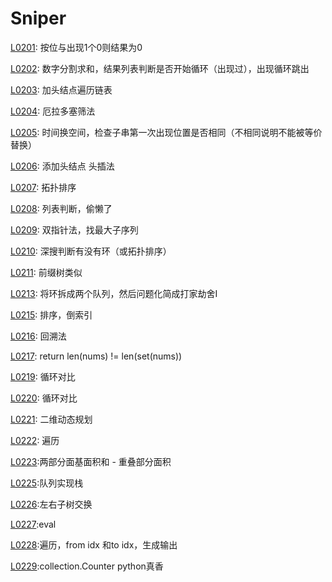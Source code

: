 # Sniper

[L0201](https://leetcode-cn.com/problems/bitwise-and-of-numbers-range/): 按位与出现1个0则结果为0

[L0202](https://leetcode-cn.com/problems/happy-number/): 数字分割求和，结果列表判断是否开始循环（出现过），出现循环跳出

[L0203](https://leetcode-cn.com/problems/remove-linked-list-elements/): 加头结点遍历链表

[L0204](https://leetcode-cn.com/problems/count-primes/): 厄拉多塞筛法

[L0205](https://leetcode-cn.com/problems/isomorphic-strings/): 时间换空间，检查子串第一次出现位置是否相同（不相同说明不能被等价替换）

[L0206](https://leetcode-cn.com/problems/reverse-linked-list/): 添加头结点  头插法

[L0207](https://leetcode-cn.com/problems/course-schedule/): 拓扑排序

[L0208](https://leetcode-cn.com/problems/implement-trie-prefix-tree/): 列表判断，偷懒了

[L0209](https://leetcode-cn.com/problems/minimum-size-subarray-sum/): 双指针法，找最大子序列

[L0210](https://leetcode-cn.com/problems/course-schedule-ii/): 深搜判断有没有环（或拓扑排序）

[L0211](https://leetcode-cn.com/problems/add-and-search-word-data-structure-design/): 前缀树类似

[L0213](https://leetcode-cn.com/problems/house-robber-ii/): 将环拆成两个队列，然后问题化简成打家劫舍I

[L0215](https://leetcode-cn.com/problems/kth-largest-element-in-an-array/): 排序，倒索引

[L0216](https://leetcode-cn.com/problems/combination-sum-iii/): 回溯法

[L0217](https://leetcode-cn.com/problems/contains-duplicate/): return len(nums) != len(set(nums))

[L0219](https://leetcode-cn.com/problems/contains-duplicate-ii/): 循环对比

[L0220](https://leetcode-cn.com/problems/contains-duplicate-iii/): 循环对比

[L0221](https://leetcode-cn.com/problems/maximal-square/): 二维动态规划

[L0222](https://leetcode-cn.com/problems/count-complete-tree-nodes/): 遍历

[L0223](https://leetcode-cn.com/problems/rectangle-area/):两部分面基面积和 - 重叠部分面积

[L0225](https://leetcode-cn.com/problems/implement-stack-using-queues/):队列实现栈

[L0226](https://leetcode-cn.com/problems/invert-binary-tree/):左右子树交换

[L0227](https://leetcode-cn.com/problems/basic-calculator-ii/):eval

[L0228](https://leetcode-cn.com/problems/summary-ranges/):遍历，from idx 和to idx，生成输出

[L0229](https://leetcode-cn.com/problems/majority-element-ii/):collection.Counter  python真香

